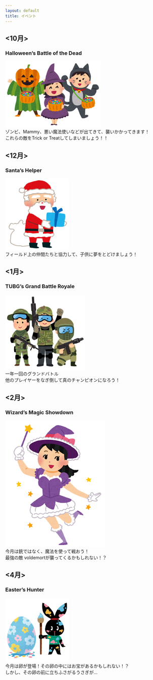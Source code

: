 ```yaml
---
layout: default
title: イベント
---
```


## <10月>
### Halloween’s Battle of the Dead
<img alt="hal" src="ソフトウェア工学image/halloween_trickortreat.png" width="60%">
<br>
ゾンビ、Mammy、悪い魔法使いなどが出てきて、襲いかかってきます！<br>
これらの敵をTrick or Treatしてしまいましょう！！
<br>

## <12月>
### Santa’s Helper
<img alt="hal" src="ソフトウェア工学image/christmas_santa_present.png" width="40%">
<br>
フィールド上の仲間たちと協力して、子供に夢をとどけましょう！
<br>

## <1月>
### TUBG’s Grand Battle Royale
<img alt="hal" src="ソフトウェア工学image/survival_game.png" width="50%">
<br>
一年一回のグランドバトル<br>
他のプレイヤーをなぎ倒して真のチャンピオンになろう！
<br>

## <2月>
### Wizard’s Magic Showdown
![魔法少女](ソフトウェア工学image/majo_girl_majokko.png)
<br>
今月は銃ではなく、魔法を使って戦おう！<br>
最強の敵 voldemortが襲ってくるかもしれない！？
<br>

## <4月>
### Easter’s Hunter
<img alt="hal" src="ソフトウェア工学image/pyoko_easter_egg.png" width="40%">
<br>
今月は卵が登場！その卵の中にはお宝があるかもしれない！？<br>
しかし、その卵の前に立ちふさがるうさぎが…
